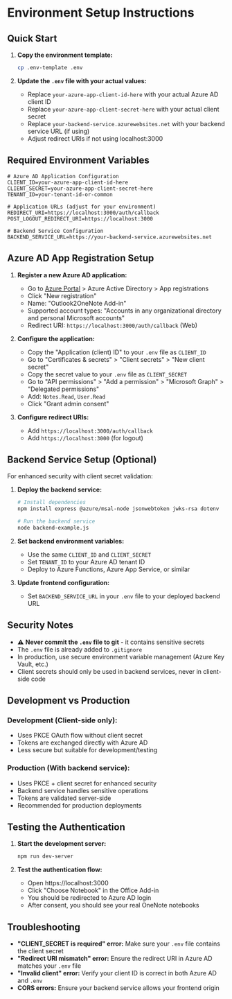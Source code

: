 # Environment Setup Instructions

## Quick Start

1. **Copy the environment template:**
   ```bash
   cp .env-template .env
   ```

2. **Update the `.env` file with your actual values:**
   - Replace `your-azure-app-client-id-here` with your actual Azure AD client ID
   - Replace `your-azure-app-client-secret-here` with your actual client secret
   - Replace `your-backend-service.azurewebsites.net` with your backend service URL (if using)
   - Adjust redirect URIs if not using localhost:3000

## Required Environment Variables

   ```env
   # Azure AD Application Configuration
   CLIENT_ID=your-azure-app-client-id-here
   CLIENT_SECRET=your-azure-app-client-secret-here
   TENANT_ID=your-tenant-id-or-common
   
   # Application URLs (adjust for your environment)
   REDIRECT_URI=https://localhost:3000/auth/callback
   POST_LOGOUT_REDIRECT_URI=https://localhost:3000
   
   # Backend Service Configuration
   BACKEND_SERVICE_URL=https://your-backend-service.azurewebsites.net
   ```

## Azure AD App Registration Setup

1. **Register a new Azure AD application:**
   - Go to [Azure Portal](https://portal.azure.com) > Azure Active Directory > App registrations
   - Click "New registration"
   - Name: "Outlook2OneNote Add-in"
   - Supported account types: "Accounts in any organizational directory and personal Microsoft accounts"
   - Redirect URI: `https://localhost:3000/auth/callback` (Web)

2. **Configure the application:**
   - Copy the "Application (client) ID" to your `.env` file as `CLIENT_ID`
   - Go to "Certificates & secrets" > "Client secrets" > "New client secret"
   - Copy the secret value to your `.env` file as `CLIENT_SECRET`
   - Go to "API permissions" > "Add a permission" > "Microsoft Graph" > "Delegated permissions"
   - Add: `Notes.Read`, `User.Read`
   - Click "Grant admin consent"

3. **Configure redirect URIs:**
   - Add `https://localhost:3000/auth/callback`
   - Add `https://localhost:3000` (for logout)

## Backend Service Setup (Optional)

For enhanced security with client secret validation:

1. **Deploy the backend service:**
   ```bash
   # Install dependencies
   npm install express @azure/msal-node jsonwebtoken jwks-rsa dotenv
   
   # Run the backend service
   node backend-example.js
   ```

2. **Set backend environment variables:**
   - Use the same `CLIENT_ID` and `CLIENT_SECRET`
   - Set `TENANT_ID` to your Azure AD tenant ID
   - Deploy to Azure Functions, Azure App Service, or similar

3. **Update frontend configuration:**
   - Set `BACKEND_SERVICE_URL` in your `.env` file to your deployed backend URL

## Security Notes

- ⚠️ **Never commit the `.env` file to git** - it contains sensitive secrets
- The `.env` file is already added to `.gitignore`
- In production, use secure environment variable management (Azure Key Vault, etc.)
- Client secrets should only be used in backend services, never in client-side code

## Development vs Production

### Development (Client-side only):
- Uses PKCE OAuth flow without client secret
- Tokens are exchanged directly with Azure AD
- Less secure but suitable for development/testing

### Production (With backend service):
- Uses PKCE + client secret for enhanced security
- Backend service handles sensitive operations
- Tokens are validated server-side
- Recommended for production deployments

## Testing the Authentication

1. **Start the development server:**
   ```bash
   npm run dev-server
   ```

2. **Test the authentication flow:**
   - Open https://localhost:3000
   - Click "Choose Notebook" in the Office Add-in
   - You should be redirected to Azure AD login
   - After consent, you should see your real OneNote notebooks

## Troubleshooting

- **"CLIENT_SECRET is required" error:** Make sure your `.env` file contains the client secret
- **"Redirect URI mismatch" error:** Ensure the redirect URI in Azure AD matches your `.env` file
- **"Invalid client" error:** Verify your client ID is correct in both Azure AD and `.env`
- **CORS errors:** Ensure your backend service allows your frontend origin
